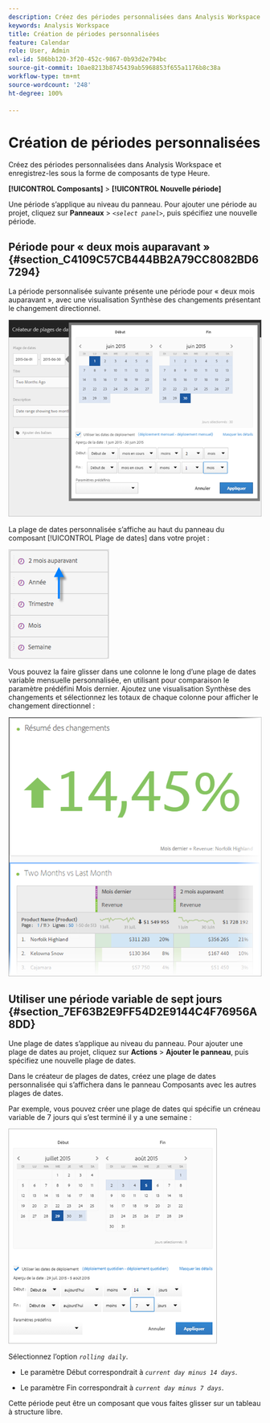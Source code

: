 ```yaml
---
description: Créez des périodes personnalisées dans Analysis Workspace et enregistrez-les sous la forme de composants de type Heure.
keywords: Analysis Workspace
title: Création de périodes personnalisées
feature: Calendar
role: User, Admin
exl-id: 586bb120-3f20-452c-9867-0b93d2e794bc
source-git-commit: 10ae8213b8745439ab5968853f655a1176b8c38a
workflow-type: tm+mt
source-wordcount: '248'
ht-degree: 100%

---
```


# Création de périodes personnalisées

Créez des périodes personnalisées dans Analysis Workspace et enregistrez-les sous la forme de composants de type Heure.

**[!UICONTROL Composants]** > **[!UICONTROL Nouvelle période]**

Une période s’applique au niveau du panneau. Pour ajouter une période au projet, cliquez sur **Panneaux** > *`<select panel>`*, puis spécifiez une nouvelle période.

## Période pour « deux mois auparavant »  {#section_C4109C57CB444BB2A79CC8082BD67294}

La période personnalisée suivante présente une période pour « deux mois auparavant », avec une visualisation Synthèse des changements présentant le changement directionnel.

![](assets/date-range-two-months-ago.png)

La plage de dates personnalisée s’affiche au haut du panneau du composant [!UICONTROL Plage de dates] dans votre projet :

![](assets/date-range-panel-two-months-ago.png)

Vous pouvez la faire glisser dans une colonne le long d’une plage de dates variable mensuelle personnalisée, en utilisant pour comparaison le paramètre prédéfini Mois dernier. Ajoutez une visualisation Synthèse des changements et sélectionnez les totaux de chaque colonne pour afficher le changement directionnel :

![](assets/date-range-two-months-table.png)

## Utiliser une période variable de sept jours {#section_7EF63B2E9FF54D2E9144C4F76956A8DD}

Une plage de dates s’applique au niveau du panneau. Pour ajouter une plage de dates au projet, cliquez sur **Actions** > **Ajouter le panneau**, puis spécifiez une nouvelle plage de dates.

Dans le créateur de plages de dates, créez une plage de dates personnalisée qui s’affichera dans le panneau Composants avec les autres plages de dates.

Par exemple, vous pouvez créer une plage de dates qui spécifie un créneau variable de 7 jours qui s’est terminé il y a une semaine :

![](assets/create_date_range.png)

Sélectionnez l’option   *`rolling daily`*.

* Le paramètre Début correspondrait à *`current day minus 14 days`*.

* Le paramètre Fin correspondrait à *`current day minus 7 days`*.

Cette période peut être un composant que vous faites glisser sur un tableau à structure libre.
